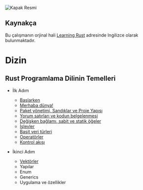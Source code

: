 ![Kapak Resmi](https://github.com/rust-lang-tr/dokuman/blob/master/resimler/Rust-Programlama-Diline-Giris-Dumindu-1.jpg)

## Kaynakça 
Bu çalışmanın orjinal hali [Learning Rust](https://github.com/learning-rust/site) adresinde Ingilizce olarak bulunmaktadır.    


# Dizin
## Rust Programlama Dilinin Temelleri

* İlk Adım
  * [Başlarken](ilk-adim/rust-dilinin-temelleri.md)
  * [Merhaba dünya!](merhaba.md)
  * [Paket yönetimi, Sandıklar ve Proje Yapısı](cargo.md)
  * [Yorum satırları ve kodun belgelenmesi](yorum-ve-belge.md)
  * [Değişken bağlamı, sabit ve statik öğeler](baglam-sabit-statik.md)
  * [İşlevler](islev.md)
  * [Basit veri türleri](ilkeller.md)
  * [Operatörler](operatorler.md)
  * [Kontrol akışı](kontrol-akisi.md)

* İkinci Adım
  * [Vektörler](vectors.md)
  * Yapılar
  * Enum
  * Generics
  * Uygulama ve özellikler
